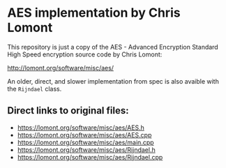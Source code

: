 # AES implementation by Chris Lomont

This repository is just a copy of the AES - Advanced Encryption Standard High Speed encryption source code by Chris Lomont:

http://lomont.org/software/misc/aes/

An older, direct, and slower implementation from spec is also avaible with the `Rijndael` class.

## Direct links to original files:
- https://lomont.org/software/misc/aes/AES.h
- https://lomont.org/software/misc/aes/AES.cpp
- https://lomont.org/software/misc/aes/main.cpp
- https://lomont.org/software/misc/aes/Rijndael.h
- https://lomont.org/software/misc/aes/Rijndael.cpp
